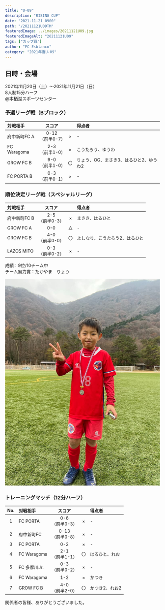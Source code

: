 ```yaml
---
title: "U-09"
description: "RISING CUP"
date: "2021-11-21 0900"
path: "/20211121U09TM"
featuredImage: ../images/20211121U09.jpg
featuredImageAlt: "20211121U09"
tags: ["カップ戦"]
author: "FC Esblanco"
category: "2021年度U-09"
---
```


## 日時・会場

2021年11月20日（土）～2021年11月21日（日）<br>
8人制15分ハーフ<br>
@本栖湖スポーツセンター

### 予選リーグ戦（Bブロック）

| 対戦相手| スコア |   | 得点者  |
|:----|:------:|:-:|:--------|
| 府中新町FC A | 0-12<br>（前半0-7） | × |-|
| FC Waragoma | 2-3<br>（前半1-0） | × |こうたろう、ゆうわ|
| GROW FC B | 9-0<br>（前半1-0） | 〇 |りょう、OG、まさき3、はるひと2、ゆうわ2|
| FC PORTA B | 0-3<br>（前半0-1） | × |-|

### 順位決定リーグ戦（スペシャルリーグ）

| 対戦相手| スコア |   | 得点者  |
|:----|:------:|:-:|:--------|
| 府中新町FC B | 2-5<br>（前半0-3） | × |まさき、はるひと|
| GROW FC A | 0-0 | △ |-|
| GROW FC B | 4-0<br>（前半0-0） | 〇 |よしなり、こうたろう2、はるひと|
| LAZOS MITO | 0-3<br>（前半0-2） | × |-|

成績：9位/10チーム中<br>
チーム努力賞：たかやま　りょう

![20211121U09](../images/20211121U09B.jpg "U09TM")


### トレーニングマッチ（12分ハーフ）

| No.| 対戦相手| スコア |   | 得点者  |
|:--:|:----|:------:|:-:|:--------|
| 1  | FC PORTA | 0-6<br>（前半0-3） | × |-|
| 2  | 府中新町FC | 0-13<br>（前半0-8） | × |-|
| 3  | FC PORTA | 0-2 | × |-|
| 4  | FC Waragoma | 2-1<br>（前半1-1） | 〇 |はるひと、れお|
| 5  | FC 多摩川Jr. | 0-3<br>（前半0-2） | × |-|
| 6  | FC Waragoma | 1-2 | × |かつき|
| 7  | GROW FC B | 4-0<br>（前半2-0） | 〇 |かつき2、れお2|

関係者の皆様、ありがとうございました。